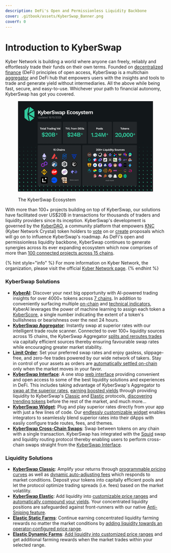 ```yaml
---
description: DeFi's Open and Permissionless Liquidity Backbone
cover: .gitbook/assets/KyberSwap_Banner.png
coverY: 0
---
```


# Introduction to KyberSwap

Kyber Network is building a world where anyone can freely, reliably and effortlessly trade their funds on their own terms. Founded on [decentralized finance](getting-started/foundational-topics/decentralized-finance/) (DeFi) principles of open access, KyberSwap is a multichain [aggregator](getting-started/foundational-topics/decentralized-finance/dex-aggregator.md) and DeFi hub that empowers users with the insights and tools to trade and generate yield without intermediaries. All the above while being fast, secure, and easy-to-use. Whichever your path to financial autonomy, KyberSwap has got you covered.

<figure><img src=".gitbook/assets/231013_ecosystem-stats.png" alt=""><figcaption><p>The KyberSwap Ecosystem</p></figcaption></figure>

With more than 100+ projects building on top of KyberSwap, our solutions have facilitated over US$20B in transactions for thousands of traders and liquidity providers since its inception. KyberSwap's development is governed by the [KyberDAO](governance/kyberdao/), a community platform that empowers [KNC](governance/knc-token/) (Kyber Network Crystal) token holders to [vote](https://kyberswap.com/kyberdao/vote) on or [create](https://kyberswap.canny.io/feature-request) proposals which will go on to influence KyberSwap's roadmap. As DeFi's open and permissionless liquidity backbone, KyberSwap continues to generate synergies across its ever expanding ecosystem which now comprises of more than [100 connected projects across 15 chains](getting-started/supported-exchanges-and-networks.md).&#x20;

{% hint style="info" %}
For more information on Kyber Network, the organization, please visit the official [Kyber Network page](https://kyber.network/).&#x20;
{% endhint %}

### KyberSwap Solutions

* [**KyberAI**](kyberswap-solutions/kyberai/): Discover your next big opportunity with AI-powered trading insights for over 4000+ tokens across [7 chains](kyberswap-solutions/kyberai/#supported-chains). In addition to conveniently surfacing multiple [on-chain](kyberswap-solutions/kyberai/on-chain-indicators/) and [technical indicators](kyberswap-solutions/kyberai/technical-indicators/), KyberAI leverages the power of machine learning to assign each token a [KyberScore](kyberswap-solutions/kyberai/kyberscore.md), a single number indicating the extent of a token's bullishness or bearishness over the next 24 hours.
* [**KyberSwap Aggregator**](kyberswap-solutions/kyberswap-aggregator/): Instantly swap at superior rates with our intelligent trade route scanner. Connected to over 100+ liquidity sources across 15 chains, the KyberSwap Aggregator [splits and reroutes trades](kyberswap-solutions/kyberswap-aggregator/concepts/dynamic-trade-routing.md) via  capitally efficient sources thereby ensuring favourable swap rates while encouraging greater market stability.&#x20;
* [**Limit Order**](kyberswap-solutions/limit-order/): Set your preferred swap rates and enjoy gasless, slippage-free, and zero-fee trades powered by our wide network of takers. Stay in control of your assets as orders are [automatically settled on-chain](kyberswap-solutions/limit-order/concepts/off-chain-relay.md) only when the market moves in your favor.
* [**KyberSwap Interface**](kyberswap-solutions/kyberswap-interface/): A one stop [web interface](https://kyberswap.com/) providing convenient and open access to some of the best liquidity solutions and experiences in DeFi. This includes taking advantage of KyberSwap's Aggregator to [swap at the superior rates](kyberswap-solutions/kyberswap-interface/user-guides/instantly-swap-at-superior-rates.md), [earning boosted yields](kyberswap-solutions/kyberswap-interface/user-guides/earn-yield-by-contributing-liquidity.md) through providing liquidity to KyberSwap's [Classic](liquidity-solutions/kyberswap-classic/user-guides/add-liquidity-to-an-existing-classic-pool.md) and [Elastic](liquidity-solutions/kyberswap-elastic/user-guides/add-liquidity-to-an-existing-elastic-pool.md) protocols, [discovering trending tokens](kyberswap-solutions/kyberai/) before the rest of the market, and much more...
* [**KyberSwap Widget**](kyberswap-solutions/kyberswap-widget/): Plug and play superior rates directly from your app with just a few lines of code. Our [endlessly customizable widget](kyberswap-solutions/kyberswap-widget/developer-guides/customizing-the-kyberswap-widget.md) enables integrators to seamlessly blend superior rates into their dApps with easily configure trade routes, fees, and themes.
* [**KyberSwap Cross-Chain Swaps**](kyberswap-solutions/kyberswap-interface/user-guides/swap-between-different-tokens-across-chains.md): Swap between tokens on any chain with a single transaction. KyberSwap has integrated with the [Squid](https://docs.squidrouter.com/) swap and liquidity routing protocol thereby enabling users to perform cross-chain swaps straight from the [KyberSwap Interface](https://kyberswap.com/cross-chain).

### Liquidity Solutions

* [**KyberSwap Classic**](liquidity-solutions/kyberswap-classic/): Amplify your returns through [programmable pricing curves](liquidity-solutions/kyberswap-classic/concepts/dynamic-pricing-curves.md) as well as [dynamic auto-adjusting fees](liquidity-solutions/kyberswap-classic/concepts/flexible-fee-adjustment.md) which responds to market conditions. Deposit your tokens into capitally efficient pools and let the protocol optimize trading spreads (i.e. fees) based on the market volatility.
* [**KyberSwap Elastic**](liquidity-solutions/kyberswap-elastic/): Add liquidity into [customizable price ranges](liquidity-solutions/kyberswap-elastic/concepts/concentrated-liquidity.md) and [automatically compound your yields](liquidity-solutions/kyberswap-elastic/concepts/reinvestment-curve.md). Your concentrated liquidity positions are safeguarded against front-runners with our native [Anti-Sniping feature](liquidity-solutions/kyberswap-elastic/concepts/anti-sniping-mechanism.md).
* [**Elastic Static Farms**](liquidity-solutions/kyberswap-elastic/concepts/tick-based-farming.md#dynamic-farms): Continue earning concentrated liquidity farming rewards no matter the market conditions by [adding liquidity towards an operator-configured price range](liquidity-solutions/kyberswap-elastic/user-guides/yield-farming-on-static-farms.md).
* [**Elastic Dynamic Farms**](liquidity-solutions/kyberswap-elastic/concepts/tick-based-farming.md#static-farms): [Add liquidity into customized price ranges](liquidity-solutions/kyberswap-elastic/user-guides/yield-farming-on-dynamic-farms.md) and get additional farming rewards when the market trades within your selected range.
